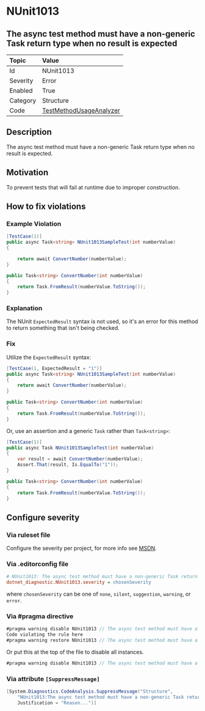 # NUnit1013

## The async test method must have a non-generic Task return type when no result is expected

| Topic    | Value
| :--      | :--
| Id       | NUnit1013
| Severity | Error
| Enabled  | True
| Category | Structure
| Code     | [TestMethodUsageAnalyzer](https://github.com/nunit/nunit.analyzers/blob/4.1.0/src/nunit.analyzers/TestMethodUsage/TestMethodUsageAnalyzer.cs)

## Description

The async test method must have a non-generic Task return type when no result is expected.

## Motivation

To prevent tests that will fail at runtime due to improper construction.

## How to fix violations

### Example Violation

```csharp
[TestCase(1)]
public async Task<string> NUnit1013SampleTest(int numberValue)
{

    return await ConvertNumber(numberValue);
}

public Task<string> ConvertNumber(int numberValue)
{
    return Task.FromResult(numberValue.ToString());
}
```

### Explanation

The NUnit `ExpectedResult` syntax is not used, so it's an error for this method to return something that isn't being
checked.

### Fix

Utilize the `ExpectedResult` syntax:

```csharp
[TestCase(1, ExpectedResult = "1")]
public async Task<string> NUnit1013SampleTest(int numberValue)
{
    return await ConvertNumber(numberValue);
}

public Task<string> ConvertNumber(int numberValue)
{
    return Task.FromResult(numberValue.ToString());
}
```

Or, use an assertion and a generic `Task` rather than `Task<string>`:

```csharp
[TestCase(1)]
public async Task NUnit1013SampleTest(int numberValue)
{
    var result = await ConvertNumber(numberValue);
    Assert.That(result, Is.EqualTo("1"));
}

public Task<string> ConvertNumber(int numberValue)
{
    return Task.FromResult(numberValue.ToString());
}
```

<!-- start generated config severity -->
## Configure severity

### Via ruleset file

Configure the severity per project, for more info see
[MSDN](https://learn.microsoft.com/en-us/visualstudio/code-quality/using-rule-sets-to-group-code-analysis-rules?view=vs-2022).

### Via .editorconfig file

```ini
# NUnit1013: The async test method must have a non-generic Task return type when no result is expected
dotnet_diagnostic.NUnit1013.severity = chosenSeverity
```

where `chosenSeverity` can be one of `none`, `silent`, `suggestion`, `warning`, or `error`.

### Via #pragma directive

```csharp
#pragma warning disable NUnit1013 // The async test method must have a non-generic Task return type when no result is expected
Code violating the rule here
#pragma warning restore NUnit1013 // The async test method must have a non-generic Task return type when no result is expected
```

Or put this at the top of the file to disable all instances.

```csharp
#pragma warning disable NUnit1013 // The async test method must have a non-generic Task return type when no result is expected
```

### Via attribute `[SuppressMessage]`

```csharp
[System.Diagnostics.CodeAnalysis.SuppressMessage("Structure",
    "NUnit1013:The async test method must have a non-generic Task return type when no result is expected",
    Justification = "Reason...")]
```
<!-- end generated config severity -->
